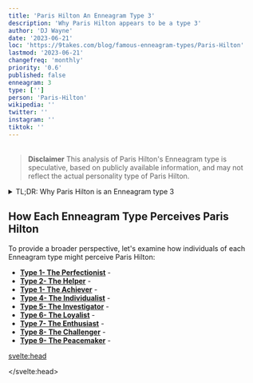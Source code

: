 ```yaml
---
title: 'Paris Hilton An Enneagram Type 3'
description: 'Why Paris Hilton appears to be a type 3'
author: 'DJ Wayne'
date: '2023-06-21'
loc: 'https://9takes.com/blog/famous-enneagram-types/Paris-Hilton'
lastmod: '2023-06-21'
changefreq: 'monthly'
priority: '0.6'
published: false
enneagram: 3
type: ['']
person: 'Paris-Hilton'
wikipedia: ''
twitter: ''
instagram: ''
tiktok: ''
---
```


<!-- // notes:  -->

<script>
	import  PopCard  from "../../../lib/components/atoms/PopCard.svelte";
</script>
<div
	style="display: flex;
    justify-content: center;
    margin: 1rem 0;
	"
>
	<PopCard
		image={`/types/3s/${'Paris-Hilton'}.webp`}
		showIcon={false}
		enneagramType="3"
		displayText="Paris Hilton"
		subtext=""
	/>
</div>

> **Disclaimer** This analysis of Paris Hilton's Enneagram type is speculative, based on publicly available information, and may not reflect the actual personality type of Paris Hilton.

<details>
<summary class="accordion">TL;DR: Why Paris Hilton is an Enneagram type 3</summary>
<div class="panel">
<ul>
<li>
</li>
<li>
</li>
<li>
</li>
<li>
</li>
</ul>
  </div>
</details>

<p class="firstLetter"></p>

## How Each Enneagram Type Perceives Paris Hilton

To provide a broader perspective, let's examine how individuals of each Enneagram type might perceive Paris Hilton:

- **[Type 1- The Perfectionist](/blog/enneagram/enneagram-type-1)** -
- **[Type 2- The Helper](/blog/enneagram/enneagram-type-2)** -
- **[Type 1- The Achiever](/blog/enneagram/enneagram-type-3)** -
- **[Type 4- The Individualist](/blog/enneagram/enneagram-type-4)** -
- **[Type 5- The Investigator](/blog/enneagram/enneagram-type-5)** -
- **[Type 6- The Loyalist](/blog/enneagram/enneagram-type-6)** -
- **[Type 7- The Enthusiast](/blog/enneagram/enneagram-type-7)** -
- **[Type 8- The Challenger](/blog/enneagram/enneagram-type-8)** -
- **[Type 9- The Peacemaker](/blog/enneagram/enneagram-type-9)** -

<svelte:head>

<script type="application/ld+json">

</script>

</svelte:head>

<style lang="scss"></style>
